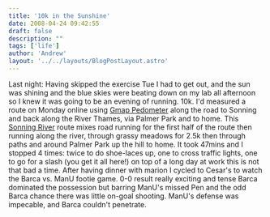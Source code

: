 ```yaml
---
title: '10k in the Sunshine'
date: 2008-04-24 09:42:55
draft: false
description: ""
tags: ['life']
author: 'Andrew'
layout: '../../layouts/BlogPostLayout.astro'
---
```


Last night: Having skipped the exercise Tue I had to get out, and the sun was shining and the blue skies were beating down on my lab all afternoon so I knew it was going to be an evening of running. 10k. I'd measured a route on Monday online using [Gmap Pedometer](http://www.gmap-pedometer.com/ "Gmap Pedometer") along the road to Sonning and back along the River Thames, via Palmer Park and to home. This [Sonning River](http://www.gmap-pedometer.com/?r=1832037 "Sonning River - 10k") route mixes road running for the first half of the route then running along the river, through grassy meadows for 2.5k then through paths and around Palmer Park up the hill to home. It took 47mins and I stopped 4 times: twice to do shoe-laces up, one to cross traffic lights, one to go for a slash (you get it all here!) on top of a long day at work this is not that bad a time. After having dinner with marion I cycled to Cesar's to watch the Barca vs. ManU footie game. 0-0 result really exciting and tense Barca dominated the possession but barring ManU's missed Pen and the odd Barca chance there was little on-goal shooting. ManU's defense was impecable, and Barca couldn't penetrate.
